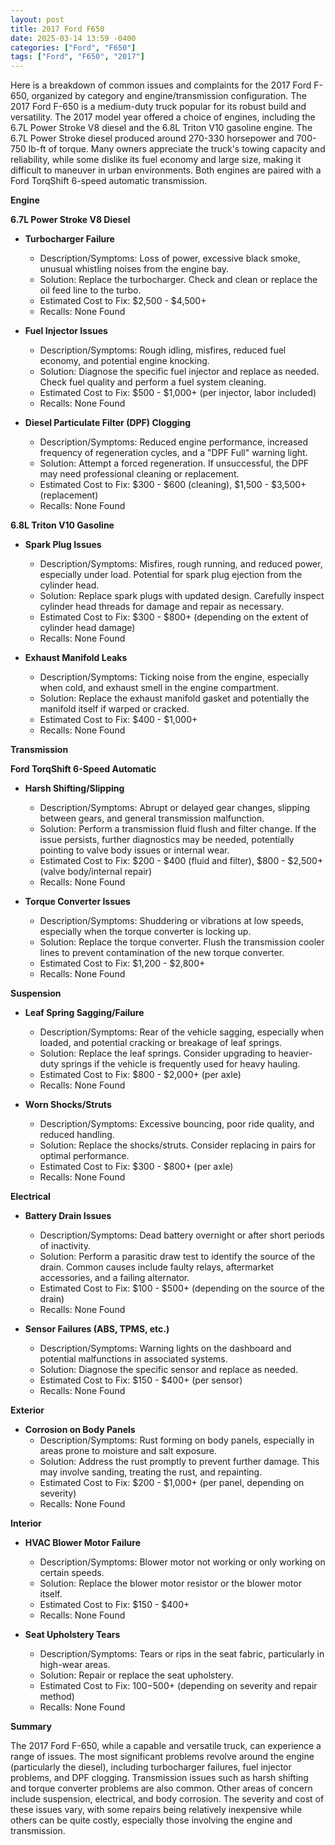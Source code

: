 ```yaml
---
layout: post
title: 2017 Ford F650
date: 2025-03-14 13:59 -0400
categories: ["Ford", "F650"]
tags: ["Ford", "F650", "2017"]
---
```

Here is a breakdown of common issues and complaints for the 2017 Ford F-650, organized by category and engine/transmission configuration. The 2017 Ford F-650 is a medium-duty truck popular for its robust build and versatility. The 2017 model year offered a choice of engines, including the 6.7L Power Stroke V8 diesel and the 6.8L Triton V10 gasoline engine. The 6.7L Power Stroke diesel produced around 270-330 horsepower and 700-750 lb-ft of torque. Many owners appreciate the truck's towing capacity and reliability, while some dislike its fuel economy and large size, making it difficult to maneuver in urban environments. Both engines are paired with a Ford TorqShift 6-speed automatic transmission.

**Engine**

**6.7L Power Stroke V8 Diesel**

*   **Turbocharger Failure**
    *   Description/Symptoms: Loss of power, excessive black smoke, unusual whistling noises from the engine bay.
    *   Solution: Replace the turbocharger. Check and clean or replace the oil feed line to the turbo.
    *   Estimated Cost to Fix: $2,500 - $4,500+
    *   Recalls: None Found

*   **Fuel Injector Issues**
    *   Description/Symptoms: Rough idling, misfires, reduced fuel economy, and potential engine knocking.
    *   Solution: Diagnose the specific fuel injector and replace as needed. Check fuel quality and perform a fuel system cleaning.
    *   Estimated Cost to Fix: $500 - $1,000+ (per injector, labor included)
    *   Recalls: None Found

*   **Diesel Particulate Filter (DPF) Clogging**
    *   Description/Symptoms: Reduced engine performance, increased frequency of regeneration cycles, and a "DPF Full" warning light.
    *   Solution: Attempt a forced regeneration. If unsuccessful, the DPF may need professional cleaning or replacement.
    *   Estimated Cost to Fix: $300 - $600 (cleaning), $1,500 - $3,500+ (replacement)
    *   Recalls: None Found

**6.8L Triton V10 Gasoline**

*   **Spark Plug Issues**
    *   Description/Symptoms: Misfires, rough running, and reduced power, especially under load. Potential for spark plug ejection from the cylinder head.
    *   Solution: Replace spark plugs with updated design. Carefully inspect cylinder head threads for damage and repair as necessary.
    *   Estimated Cost to Fix: $300 - $800+ (depending on the extent of cylinder head damage)
    *   Recalls: None Found

*   **Exhaust Manifold Leaks**
    *   Description/Symptoms: Ticking noise from the engine, especially when cold, and exhaust smell in the engine compartment.
    *   Solution: Replace the exhaust manifold gasket and potentially the manifold itself if warped or cracked.
    *   Estimated Cost to Fix: $400 - $1,000+
    *   Recalls: None Found

**Transmission**

**Ford TorqShift 6-Speed Automatic**

*   **Harsh Shifting/Slipping**
    *   Description/Symptoms: Abrupt or delayed gear changes, slipping between gears, and general transmission malfunction.
    *   Solution: Perform a transmission fluid flush and filter change. If the issue persists, further diagnostics may be needed, potentially pointing to valve body issues or internal wear.
    *   Estimated Cost to Fix: $200 - $400 (fluid and filter), $800 - $2,500+ (valve body/internal repair)
    *   Recalls: None Found

*   **Torque Converter Issues**
    *   Description/Symptoms: Shuddering or vibrations at low speeds, especially when the torque converter is locking up.
    *   Solution: Replace the torque converter. Flush the transmission cooler lines to prevent contamination of the new torque converter.
    *   Estimated Cost to Fix: $1,200 - $2,800+
    *   Recalls: None Found

**Suspension**

*   **Leaf Spring Sagging/Failure**
    *   Description/Symptoms: Rear of the vehicle sagging, especially when loaded, and potential cracking or breakage of leaf springs.
    *   Solution: Replace the leaf springs. Consider upgrading to heavier-duty springs if the vehicle is frequently used for heavy hauling.
    *   Estimated Cost to Fix: $800 - $2,000+ (per axle)
    *   Recalls: None Found

*   **Worn Shocks/Struts**
    *   Description/Symptoms: Excessive bouncing, poor ride quality, and reduced handling.
    *   Solution: Replace the shocks/struts. Consider replacing in pairs for optimal performance.
    *   Estimated Cost to Fix: $300 - $800+ (per axle)
    *   Recalls: None Found

**Electrical**

*   **Battery Drain Issues**
    *   Description/Symptoms: Dead battery overnight or after short periods of inactivity.
    *   Solution: Perform a parasitic draw test to identify the source of the drain. Common causes include faulty relays, aftermarket accessories, and a failing alternator.
    *   Estimated Cost to Fix: $100 - $500+ (depending on the source of the drain)
    *   Recalls: None Found

*   **Sensor Failures (ABS, TPMS, etc.)**
    *   Description/Symptoms: Warning lights on the dashboard and potential malfunctions in associated systems.
    *   Solution: Diagnose the specific sensor and replace as needed.
    *   Estimated Cost to Fix: $150 - $400+ (per sensor)
    *   Recalls: None Found

**Exterior**

*   **Corrosion on Body Panels**
    *   Description/Symptoms: Rust forming on body panels, especially in areas prone to moisture and salt exposure.
    *   Solution: Address the rust promptly to prevent further damage. This may involve sanding, treating the rust, and repainting.
    *   Estimated Cost to Fix: $200 - $1,000+ (per panel, depending on severity)
    *   Recalls: None Found

**Interior**

*   **HVAC Blower Motor Failure**
    *   Description/Symptoms: Blower motor not working or only working on certain speeds.
    *   Solution: Replace the blower motor resistor or the blower motor itself.
    *   Estimated Cost to Fix: $150 - $400+
    *   Recalls: None Found

*   **Seat Upholstery Tears**
    *   Description/Symptoms: Tears or rips in the seat fabric, particularly in high-wear areas.
    *   Solution: Repair or replace the seat upholstery.
    *   Estimated Cost to Fix: $100-$500+ (depending on severity and repair method)
    *   Recalls: None Found

**Summary**

The 2017 Ford F-650, while a capable and versatile truck, can experience a range of issues. The most significant problems revolve around the engine (particularly the diesel), including turbocharger failures, fuel injector problems, and DPF clogging. Transmission issues such as harsh shifting and torque converter problems are also common. Other areas of concern include suspension, electrical, and body corrosion. The severity and cost of these issues vary, with some repairs being relatively inexpensive while others can be quite costly, especially those involving the engine and transmission.

